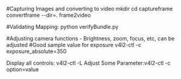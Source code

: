 #Capturing Images and converting to video
 mkdir <trainingdatadir>
 cd <trainingdatadir>
 captureframe
 convertframe --dir=.
 frame2video

#Validating Mapping:
python verifyBundle.py

#Adjusting camera functions - Brightness, zoom, focus, etc, can be adjusted
#Good sample value for exposure
v4l2-ctl -c exposure_absolute=350

Display all controls: v4l2-ctl -L
Adjust Some Parameter:v4l2-ctl -c option=value